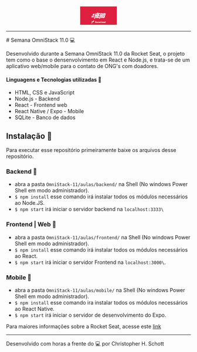 <p align="center">
<img width="100px" src="https://github.com/ChristopherHauschild/Omnistack-BeTheHero/blob/master/bth.png?raw=true">
</p>

<hr>
# Semana OmniStack 11.0 💻

Desenvolvido durante a Semana OmniStack 11.0 da Rocket Seat, o projeto tem como o base o densenvolvimento em React e Node.js, e trata-se de um aplicativo web/mobile para o contato de ONG's com doadores.

#### Linguagens e Tecnologias utilizadas 🚀
- HTML, CSS e JavaScript
- Node.js - Backend
- React - Frontend web
- React Native / Expo - Mobile
- SQLite - Banco de dados  

## Instalação 🚀

Para executar esse repositório primeiramente baixe os arquivos desse repositório.

### Backend 🚀

- abra a pasta `OmniStack-11/aulas/backend/` na Shell (No windows Power Shell em modo administrador). 
- `$ npm install` esse comando irá instalar todos os módulos necessários ao Node.JS.
- `$ npm start` irá iniciar o servidor backend na `localhost:3333\` 

### Frontend | Web 🚀

- abra a pasta `OmniStack-11/aulas/frontend/` na Shell (No windows Power Shell em modo administrador). 
- `$ npm install` esse comando irá instalar todos os módulos necessários ao React.
- `$ npm start` irá iniciar o servidor Frontend na `localhost:3000\`.

### Mobile 🚀

- abra a pasta `OmniStack-11/aulas/mobile/` na Shell (No windows Power Shell em modo administrador). 
- `$ npm install` esse comando ira instalar todos os módulos necessários ao React Native.
- `$ npm start` irá iniciar o servidor de desenvolvimento do Expo. 


Para maiores informações sobre a Rocket Seat, acesse este <a href="https://rocketseat.com.br/">link</a>

<hr>

Desenvolvido com horas a frente do :computer: por Christopher H. Schott

